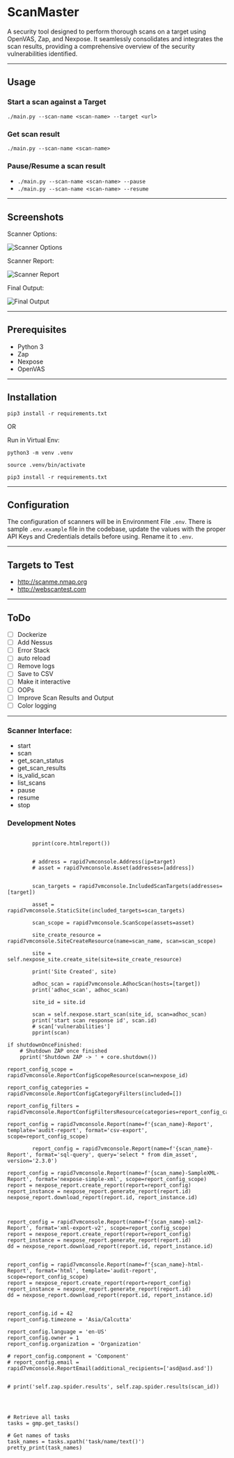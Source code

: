 # ScanMaster

A security tool designed to perform thorough scans on a target using OpenVAS, Zap, and Nexpose. It seamlessly consolidates and integrates the scan results, providing a comprehensive overview of the security vulnerabilities identified.

---

## Usage

### Start a scan against a Target

`./main.py --scan-name <scan-name> --target <url>`


### Get scan result

`./main.py --scan-name <scan-name>`


### Pause/Resume a scan result

- `./main.py --scan-name <scan-name> --pause`
- `./main.py --scan-name <scan-name> --resume`

---

## Screenshots

Scanner Options:

![Scanner Options](/screenshots/screenshot_0.png)

Scanner Report:

![Scanner Report](/screenshots/screenshot_1.png)

Final Output:

![Final Output](/screenshots/screenshot_2.png)

---

## Prerequisites

- Python 3
- Zap
- Nexpose
- OpenVAS

---

## Installation

`pip3 install -r requirements.txt`

OR

Run in Virtual Env:

```console
python3 -m venv .venv

source .venv/bin/activate

pip3 install -r requirements.txt
```

---

## Configuration

The configuration of scanners will be in Environment File `.env`. There is sample `.env.example` file in the codebase, update the values with the proper API Keys and Credentials details before using. Rename it to `.env`.

---

## Targets to Test
- http://scanme.nmap.org
- http://webscantest.com

---

## ToDo
- [ ] Dockerize
- [ ] Add Nessus
- [ ] Error Stack
- [ ] auto reload
- [ ] Remove logs
- [ ] Save to CSV
- [ ] Make it interactive
- [ ] OOPs
- [ ] Improve Scan Results and Output
- [ ] Color logging

---

### Scanner Interface:

- start
- scan
- get_scan_status
- get_scan_results
- is_valid_scan
- list_scans
- pause
- resume
- stop


### Development Notes

```python3

        pprint(core.htmlreport())


        # address = rapid7vmconsole.Address(ip=target)
        # asset = rapid7vmconsole.Asset(addresses=[address])


        scan_targets = rapid7vmconsole.IncludedScanTargets(addresses=[target])

        asset = rapid7vmconsole.StaticSite(included_targets=scan_targets)

        scan_scope = rapid7vmconsole.ScanScope(assets=asset)

        site_create_resource = rapid7vmconsole.SiteCreateResource(name=scan_name, scan=scan_scope)

        site = self.nexpose_site.create_site(site=site_create_resource)

        print('Site Created', site)

        adhoc_scan = rapid7vmconsole.AdhocScan(hosts=[target])
        print('adhoc_scan', adhoc_scan)

        site_id = site.id

        scan = self.nexpose.start_scan(site_id, scan=adhoc_scan)
        print('start scan response id', scan.id)
        # scan['vulnerabilities']
        pprint(scan)

if shutdownOnceFinished:
    # Shutdown ZAP once finished
    pprint('Shutdown ZAP -> ' + core.shutdown())

report_config_scope = rapid7vmconsole.ReportConfigScopeResource(scan=nexpose_id)

report_config_categories = rapid7vmconsole.ReportConfigCategoryFilters(included=[])

report_config_filters = rapid7vmconsole.ReportConfigFiltersResource(categories=report_config_categories)

report_config = rapid7vmconsole.Report(name=f'{scan_name}-Report', template='audit-report', format='csv-export', scope=report_config_scope)

        report_config = rapid7vmconsole.Report(name=f'{scan_name}-Report', format='sql-query', query='select * from dim_asset', version='2.3.0')

report_config = rapid7vmconsole.Report(name=f'{scan_name}-SampleXML-Report', format='nexpose-simple-xml', scope=report_config_scope)
report = nexpose_report.create_report(report=report_config)
report_instance = nexpose_report.generate_report(report.id)
nexpose_report.download_report(report.id, report_instance.id)



report_config = rapid7vmconsole.Report(name=f'{scan_name}-sml2-Report', format='xml-export-v2', scope=report_config_scope)
report = nexpose_report.create_report(report=report_config)
report_instance = nexpose_report.generate_report(report.id)
dd = nexpose_report.download_report(report.id, report_instance.id)


report_config = rapid7vmconsole.Report(name=f'{scan_name}-html-Report', format='html', template='audit-report', scope=report_config_scope)
report = nexpose_report.create_report(report=report_config)
report_instance = nexpose_report.generate_report(report.id)
dd = nexpose_report.download_report(report.id, report_instance.id)


report_config.id = 42
report_config.timezone = 'Asia/Calcutta'

report_config.language = 'en-US'
report_config.owner = 1
report_config.organization = 'Organization'

# report_config.component = 'Component'
# report_config.email = rapid7vmconsole.ReportEmail(additional_recipients=['asd@asd.asd'])


# print('self.zap.spider.results', self.zap.spider.results(scan_id))




# Retrieve all tasks
tasks = gmp.get_tasks()

# Get names of tasks
task_names = tasks.xpath('task/name/text()')
pretty_print(task_names)
```
